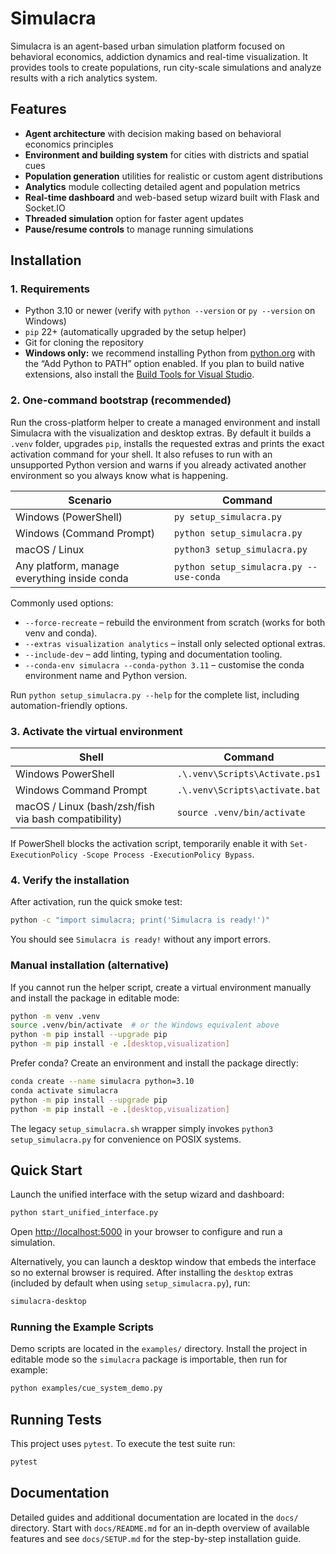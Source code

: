 # Simulacra

Simulacra is an agent-based urban simulation platform focused on behavioral economics, addiction dynamics and real-time visualization. It provides tools to create populations, run city-scale simulations and analyze results with a rich analytics system.

## Features

- **Agent architecture** with decision making based on behavioral economics principles
- **Environment and building system** for cities with districts and spatial cues
- **Population generation** utilities for realistic or custom agent distributions
- **Analytics** module collecting detailed agent and population metrics
- **Real-time dashboard** and web-based setup wizard built with Flask and Socket.IO
- **Threaded simulation** option for faster agent updates
- **Pause/resume controls** to manage running simulations

## Installation

### 1. Requirements

- Python 3.10 or newer (verify with `python --version` or `py --version` on Windows)
- `pip` 22+ (automatically upgraded by the setup helper)
- Git for cloning the repository
- **Windows only:** we recommend installing Python from [python.org](https://www.python.org/downloads/) with the “Add Python to PATH” option enabled. If you plan to build native extensions, also install the [Build Tools for Visual Studio](https://visualstudio.microsoft.com/visual-cpp-build-tools/).

### 2. One-command bootstrap (recommended)

Run the cross-platform helper to create a managed environment and install Simulacra with the visualization and desktop extras. By default it builds a `.venv` folder, upgrades `pip`, installs the requested extras and prints the exact activation command for your shell. It also refuses to run with an unsupported Python version and warns if you already activated another environment so you always know what is happening.

| Scenario | Command |
| --- | --- |
| Windows (PowerShell) | `py setup_simulacra.py` |
| Windows (Command Prompt) | `python setup_simulacra.py` |
| macOS / Linux | `python3 setup_simulacra.py` |
| Any platform, manage everything inside conda | `python setup_simulacra.py --use-conda` |

Commonly used options:

- `--force-recreate` – rebuild the environment from scratch (works for both venv and conda).
- `--extras visualization analytics` – install only selected optional extras.
- `--include-dev` – add linting, typing and documentation tooling.
- `--conda-env simulacra --conda-python 3.11` – customise the conda environment name and Python version.

Run `python setup_simulacra.py --help` for the complete list, including automation-friendly options.

### 3. Activate the virtual environment

| Shell | Command |
| --- | --- |
| Windows PowerShell | `.\.venv\Scripts\Activate.ps1` |
| Windows Command Prompt | `.\.venv\Scripts\activate.bat` |
| macOS / Linux (bash/zsh/fish via bash compatibility) | `source .venv/bin/activate` |

If PowerShell blocks the activation script, temporarily enable it with `Set-ExecutionPolicy -Scope Process -ExecutionPolicy Bypass`.

### 4. Verify the installation

After activation, run the quick smoke test:

```bash
python -c "import simulacra; print('Simulacra is ready!')"
```

You should see `Simulacra is ready!` without any import errors.

### Manual installation (alternative)

If you cannot run the helper script, create a virtual environment manually and install the package in editable mode:

```bash
python -m venv .venv
source .venv/bin/activate  # or the Windows equivalent above
python -m pip install --upgrade pip
python -m pip install -e .[desktop,visualization]
```

Prefer conda? Create an environment and install the package directly:

```bash
conda create --name simulacra python=3.10
conda activate simulacra
python -m pip install --upgrade pip
python -m pip install -e .[desktop,visualization]
```

The legacy `setup_simulacra.sh` wrapper simply invokes `python3 setup_simulacra.py` for convenience on POSIX systems.

## Quick Start

Launch the unified interface with the setup wizard and dashboard:

```bash
python start_unified_interface.py
```

Open <http://localhost:5000> in your browser to configure and run a simulation.

Alternatively, you can launch a desktop window that embeds the interface so no
external browser is required. After installing the `desktop` extras (included by default
when using `setup_simulacra.py`), run:

```bash
simulacra-desktop
```

### Running the Example Scripts

Demo scripts are located in the `examples/` directory. Install the project in
editable mode so the `simulacra` package is importable, then run for example:

```bash
python examples/cue_system_demo.py
```

## Running Tests

This project uses `pytest`. To execute the test suite run:

```bash
pytest
```

## Documentation

Detailed guides and additional documentation are located in the `docs/` directory. Start with `docs/README.md` for an in‑depth overview of available features and see `docs/SETUP.md` for the step-by-step installation guide.

